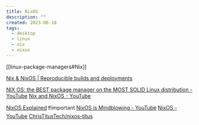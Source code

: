 ```yaml
---
title: NixOS
description: ""
created: 2023-06-18
tags:
  - desktop
  - linux
  - nix
  - nixos
---
```


[[linux-package-managers#Nix]]

[Nix & NixOS | Reproducible builds and deployments](https://nixos.org/)

[NIX OS: the BEST package manager on the MOST SOLID Linux distribution - YouTube](https://www.youtube.com/watch?v=DMQWirkx5EY)
[Nix and NixOS - YouTube](https://www.youtube.com/playlist?list=PLp343iRHegm50DaIBBYdc22nS1eMn8vGN)

[NixOS Explained](https://christitus.com/nixos-explained/) ❗!important
[NixOS is Mindblowing - YouTube](https://www.youtube.com/watch?v=fuWPuJZ9NcU)
[NixOS - YouTube](https://www.youtube.com/playlist?list=PLgVG4PNqM5SbjFzePr_YZJKafNf_ngbq3)
[ChrisTitusTech/nixos-titus](https://github.com/ChrisTitusTech/nixos-titus)
